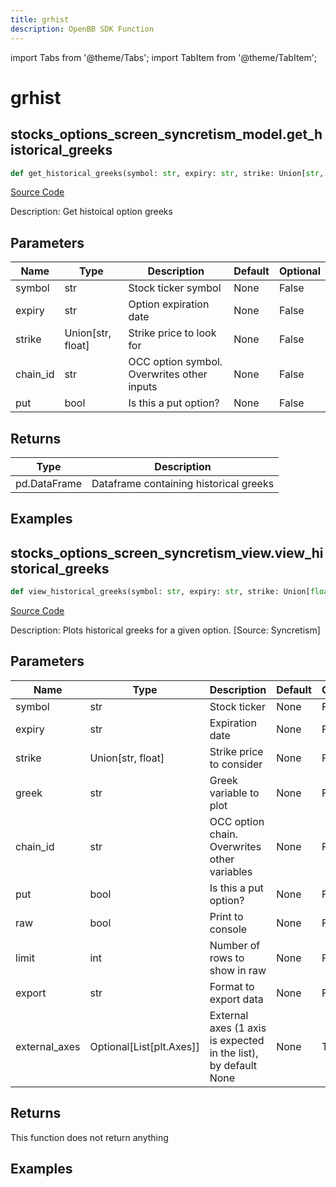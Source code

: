 ```yaml
---
title: grhist
description: OpenBB SDK Function
---
```


import Tabs from '@theme/Tabs';
import TabItem from '@theme/TabItem';

# grhist

<Tabs>
<TabItem value="model" label="Model" default>

## stocks_options_screen_syncretism_model.get_historical_greeks

```python title='openbb_terminal/stocks/options/screen/syncretism_model.py'
def get_historical_greeks(symbol: str, expiry: str, strike: Union[str, float], chain_id: str, put: bool) -> DataFrame:
```
[Source Code](https://github.com/OpenBB-finance/OpenBBTerminal/tree/main/openbb_terminal/stocks/options/screen/syncretism_model.py#L37)

Description: Get histoical option greeks

## Parameters

| Name | Type | Description | Default | Optional |
| ---- | ---- | ----------- | ------- | -------- |
| symbol | str | Stock ticker symbol | None | False |
| expiry | str | Option expiration date | None | False |
| strike | Union[str, float] | Strike price to look for | None | False |
| chain_id | str | OCC option symbol.  Overwrites other inputs | None | False |
| put | bool | Is this a put option? | None | False |

## Returns

| Type | Description |
| ---- | ----------- |
| pd.DataFrame | Dataframe containing historical greeks |

## Examples



</TabItem>
<TabItem value="view" label="View">

## stocks_options_screen_syncretism_view.view_historical_greeks

```python title='openbb_terminal/stocks/options/screen/syncretism_view.py'
def view_historical_greeks(symbol: str, expiry: str, strike: Union[float, str], greek: str, chain_id: str, put: bool, raw: bool, limit: Union[int, str], export: str, external_axes: Optional[List[matplotlib.axes._axes.Axes]]) -> None:
```
[Source Code](https://github.com/OpenBB-finance/OpenBBTerminal/tree/main/openbb_terminal/stocks/options/screen/syncretism_view.py#L106)

Description: Plots historical greeks for a given option. [Source: Syncretism]

## Parameters

| Name | Type | Description | Default | Optional |
| ---- | ---- | ----------- | ------- | -------- |
| symbol | str | Stock ticker | None | False |
| expiry | str | Expiration date | None | False |
| strike | Union[str, float] | Strike price to consider | None | False |
| greek | str | Greek variable to plot | None | False |
| chain_id | str | OCC option chain.  Overwrites other variables | None | False |
| put | bool | Is this a put option? | None | False |
| raw | bool | Print to console | None | False |
| limit | int | Number of rows to show in raw | None | False |
| export | str | Format to export data | None | False |
| external_axes | Optional[List[plt.Axes]] | External axes (1 axis is expected in the list), by default None | None | True |

## Returns

This function does not return anything

## Examples



</TabItem>
</Tabs>